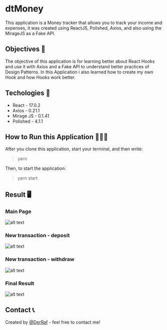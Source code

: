 # dtMoney

This application is a Money tracker that allows you to track your income and expenses, it was created using ReactJS, Polished, Axios, and also using the MirageJS as a Fake API.

## Objectives 📎

The objective of this application is for learning better about React Hooks and use it with Axios and a Fake API to understand better practices of Design Patterns. In this Application i also learned how to create my own Hook and how Hooks work better.

## Techologies 🚀

* React            - 17.0.2
* Axios            - 0.21.1
* Mirage JS        - 0.1.41
* Polished         - 4.1.1

## How to Run this Application 👩🏻‍💻

After you clone this application, start your terminal, and then write:
>yarn

Then, to start the application:
>yarn start


## Result 🖥️

### Main Page
![alt text]()

### New transaction - deposit
![alt text]()

### New transaction - withdraw
![alt text]()

### Final Result
![alt text]()

## Contact 📞
Created by [@DerRaf](https://www.linkedin.com/in/rafael-sordi/) - feel free to contact me!
